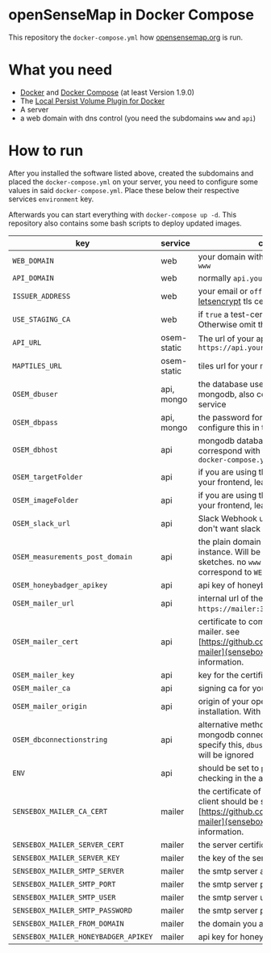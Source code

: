 # openSenseMap in Docker Compose

This repository the `docker-compose.yml` how [opensensemap.org](https://opensensemap.org) is run.

# What you need

- [Docker](https://docs.docker.com/engine/understanding-docker/) and [Docker Compose](https://docs.docker.com/compose/overview/) (at least Version 1.9.0)
- The [Local Persist Volume Plugin for Docker](https://github.com/CWSpear/local-persist)
- A server
- a web domain with dns control (you need the subdomains `www` and `api`)

# How to run

After you installed the software listed above, created the subdomains and placed the `docker-compose.yml` on your server, you need to configure some values in said `docker-compose.yml`. Place these below their respective services `environment` key.

Afterwards you can start everything with `docker-compose up -d`. This repository also contains some bash scripts to deploy updated images.

| key | service | comment | optional |
|---------------------------|-------------|-------------------------------------------------------------------------------------------------------------------------------------------------|----------|
| `WEB_DOMAIN` | web | your domain without protocol. also no `www` |  |
| `API_DOMAIN` | web | normally `api.yourdomain.tld` |  |
| `ISSUER_ADDRESS` | web | your email or `off` if you don't want a [letsencrypt](https://letsencrypt.org/) tls certificate |  |
| `USE_STAGING_CA` | web | if `true` a test-certificate will be issued. Otherwise omit this key | y |
| `API_URL` | osem-static | The url of your api WITH protocol, e.g. `https://api.yourdomain.tld` |  |
| `MAPTILES_URL` | osem-static | tiles url for your map | y |
| `OSEM_dbuser` | api, mongo | the database user to connect to your mongodb, also configure this in the `mongo` service |  |
| `OSEM_dbpass` | api, mongo | the password for the mongodb user, also configure this in the `mongo` service |  |
| `OSEM_dbhost` | api | mongodb database host. Must correspond with the `mongo:` service in the `docker-compose.yml` |  |
| `OSEM_targetFolder` | api | if you are using the `osem-caddy` image for your frontend, leave as specified |  |
| `OSEM_imageFolder` | api | if you are using the `osem-caddy` image for your frontend, leave as specified |  |
| `OSEM_slack_url` | api | Slack Webhook url. Leave empty if you don't want slack notifications of the api | y |
| `OSEM_measurements_post_domain` | api | the plain domain of your openSenseMap instance. Will be used in the arduino sketches. no `www` and no protocol. should correspond to `WEB_DOMAIN` |  |
| `OSEM_honeybadger_apikey` | api | api key of honeybadger.io error reporting |  |
| `OSEM_mailer_url` | api | internal url of the mailer. `https://mailer:3924/` for example | |
| `OSEM_mailer_cert` | api | certificate to communicate with the mailer. see [https://github.com/sensebox/sensebox-mailer](sensebox-mailer) for more information. | |
| `OSEM_mailer_key` | api | key for the certificate | |
| `OSEM_mailer_ca` | api | signing ca for your certificate | |
| `OSEM_mailer_origin` | api | origin of your openSenseMap installation. With protocol. | |
| `OSEM_dbconnectionstring` | api | alternative method to specify the mongodb connection string. If you specify this, `dbuser`,`dbhost` and `dbpass` will be ignored | y |
| `ENV` | api | should be set to `prod` to enable https checking in the api. | y |
| `SENSEBOX_MAILER_CA_CERT` | mailer | the certificate of your CA. Server and client should be signed by this CA see [https://github.com/sensebox/sensebox-mailer](sensebox-mailer) for more information. | y |
| `SENSEBOX_MAILER_SERVER_CERT` | mailer | the server certificate | y |
| `SENSEBOX_MAILER_SERVER_KEY` |  mailer | the key of the server certificate | y |
| `SENSEBOX_MAILER_SMTP_SERVER` | mailer | the smtp server address | y |
| `SENSEBOX_MAILER_SMTP_PORT` | mailer | the smtp server port | y |
| `SENSEBOX_MAILER_SMTP_USER` | mailer | the smtp server user | y |
| `SENSEBOX_MAILER_SMTP_PASSWORD` | mailer | the smtp server password | y |
| `SENSEBOX_MAILER_FROM_DOMAIN` | mailer | the domain you are sending from | y |
| `SENSEBOX_MAILER_HONEYBADGER_APIKEY` | mailer | api key for honeybadger error reporting |  |
